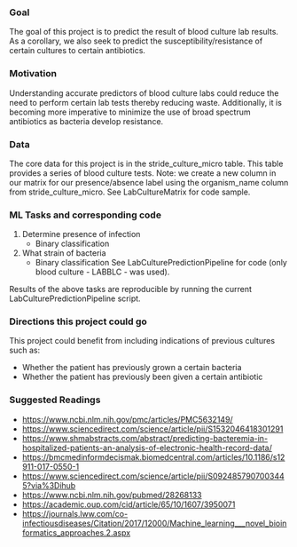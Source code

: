 ### Goal

The goal of this project is to predict the result of blood culture lab results. As a corollary,
we also seek to predict the susceptibility/resistance of certain cultures to certain antibiotics.

### Motivation

Understanding accurate predictors of blood culture labs could reduce the need to 
perform certain lab tests thereby reducing waste. Additionally, it is becoming more imperative
to minimize the use of broad spectrum antibiotics as bacteria develop resistance. 


### Data
The core data for this project is in the stride_culture_micro table. This table provides a series of blood
culture tests.
Note: we create a new column in our matrix for our presence/absence label  using
the organism_name column from stride_culture_micro. See LabCultureMatrix for code sample.


### ML Tasks and corresponding code
1. Determine presence of infection
    * Binary classification
2. What strain of bacteria
    * Binary classification
See LabCulturePredictionPipeline for code (only blood culture - LABBLC - was used).


Results of the above tasks are reproducible by running the current LabCulturePredictionPipeline script.


### Directions this project could go
This project could benefit from including indications of previous cultures such as:
* Whether the patient has previously grown a certain bacteria
* Whether the patient has previously been given a certain antibiotic


### Suggested Readings
* https://www.ncbi.nlm.nih.gov/pmc/articles/PMC5632149/
* https://www.sciencedirect.com/science/article/pii/S1532046418301291
* https://www.shmabstracts.com/abstract/predicting-bacteremia-in-hospitalized-patients-an-analysis-of-electronic-health-record-data/
* https://bmcmedinformdecismak.biomedcentral.com/articles/10.1186/s12911-017-0550-1
* https://www.sciencedirect.com/science/article/pii/S0924857907003445?via%3Dihub
* https://www.ncbi.nlm.nih.gov/pubmed/28268133
* https://academic.oup.com/cid/article/65/10/1607/3950071
* https://journals.lww.com/co-infectiousdiseases/Citation/2017/12000/Machine_learning___novel_bioinformatics_approaches.2.aspx
